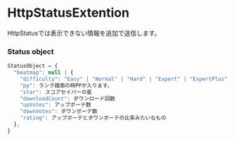 # HttpStatusExtention
HttpStatusでは表示できない情報を追加で送信します。  
  
### Status object

```js
StatusObject = {
  "beatmap": null | {
    "difficulty": "Easy" | "Normal" | "Hard" | "Expert" | "ExpertPlus", // Beatmap difficultyに加えてラベルがついてきます。（後で別パラメーターとして分離させるかも）
    "pp": ランク譜面の時PPが入ります。
    "star": スコアセイバーの星
    "downloadCount": ダウンロード回数
    "upVotes": アップボーテ数
    "downVotes": ダウンボーテ数
    "rating": アップボーテとダウンボーテの比率みたいなもの
  },
}
```
